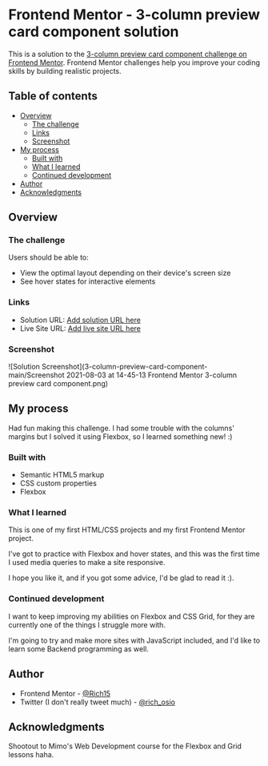 # Frontend Mentor - 3-column preview card component solution

This is a solution to the [3-column preview card component challenge on Frontend Mentor](https://www.frontendmentor.io/challenges/3column-preview-card-component-pH92eAR2-). Frontend Mentor challenges help you improve your coding skills by building realistic projects. 

## Table of contents

- [Overview](#overview)
  - [The challenge](#the-challenge)
  - [Links](#links)
  - [Screenshot](#screenshot)
- [My process](#my-process)
  - [Built with](#built-with)
  - [What I learned](#what-i-learned)
  - [Continued development](#continued-development)
- [Author](#author)
- [Acknowledgments](#acknowledgments)


## Overview

### The challenge

Users should be able to:

- View the optimal layout depending on their device's screen size
- See hover states for interactive elements

### Links

- Solution URL: [Add solution URL here](https://your-solution-url.com)
- Live Site URL: [Add live site URL here](https://your-live-site-url.com)

### Screenshot

![Solution Screenshot](3-column-preview-card-component-main/Screenshot 2021-08-03 at 14-45-13 Frontend Mentor 3-column preview card component.png)


## My process

Had fun making this challenge. I had some trouble with the columns' margins but I solved it using Flexbox, so I learned something new! :)

### Built with

- Semantic HTML5 markup
- CSS custom properties
- Flexbox

### What I learned

This is one of my first HTML/CSS projects and my first Frontend Mentor project.

I've got to practice with Flexbox and hover states, and this was the first time I used media queries to make a site responsive.

I hope you like it, and if you got some advice, I'd be glad to read it :).

### Continued development

I want to keep improving my abilities on Flexbox and CSS Grid, for they are currently one of the things I struggle more with.

I'm going to try and make more sites with JavaScript included, and I'd like to learn some Backend programming as well.


## Author

- Frontend Mentor - [@Rich15](https://www.frontendmentor.io/profile/Rich15)
- Twitter (I don't really tweet much) - [@rich_osio](https://www.twitter.com/rich_osio)


## Acknowledgments

Shootout to Mimo's Web Development course for the Flexbox and Grid lessons haha.
